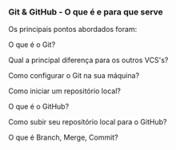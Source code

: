 ### Git & GitHub - O que é e para que serve

Os principais pontos abordados foram:

O que é o Git?

Qual a principal diferença para os outros VCS's?

Como configurar o Git na sua máquina?

Como iniciar um repositório local?

O que é o GitHub?

Como subir seu repositório local para o GitHub?

O que é Branch, Merge, Commit?